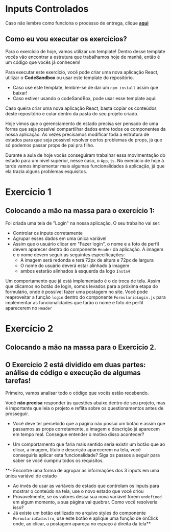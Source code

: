# Inputs Controlados

Caso não lembre como funciona o processo de entrega, clique [**aqui**](https://github.com/labenuexercicios/instrucoes-entrega)


## Como eu vou executar os exercícios?
Para o exercício de hoje, vamos utilizar um template! Dentro desse template vocês vão encontrar a estrutura que trabalhamos hoje de manhã, então é um código que vocês já conhecem! 


Para executar este exercício, você pode criar uma nova aplicação React, utilizar o **CodeSandbox** ou usar este template do repositório.
- Caso use este template, lembre-se de dar um `npm install` assim que baixar! 
- Caso estiver usando o codeSandBox, pode usar esse template aqui: 

Caso queira criar uma nova aplicação React, basta copiar os conteúdos deste repositório e colar dentro da pasta do seu projeto criado.

Hoje vimos que o gerenciamento de estado precisa ser pensado de uma forma que seja possível compartilhar dados entre todos os componentes da nossa aplicação. Às vezes precisamos modificar toda a estrutura de estados para que seja possível resolver certos problemas de props, já que só podemos passar props de pai pra filho.

Durante a aula de hoje vocês conseguiram trabalhar essa movimentação do estado para um nível superior, nesse caso, o `App,js`. No exercício de hoje à tarde vamos implementar mais algumas funcionalidades à aplicação, já que ela trazia alguns problemas esquisitos.

# Exercício 1

## Colocando a mão na massa para o exercício 1: 

Foi criada uma tela de "Login" na nossa aplicação. O seu trabalho vai ser:

- Controlar os inputs corretamente
- Agrupar esses dados em uma única variável
- Assim que o usuário clicar em "Fazer login", o nome e a foto de perfil devem aparecer dentro do componente `Header` da aplicação. A imagem e o nome devem seguir as seguintes especificações: 
    - A imagem será redonda e terá 72px de altura e 72px de largura
    - O nome do usuário deverá estar alinhado à imagem
    - ambos estarão alinhados à esquerda da logo `Insta4`
    
Um comportamento que já está implementado é o de troca de tela. Assim que clicamos no botão de login, somos levados para a próxima etapa do formulário, onde é possível fazer uma postagem no site.
Você pode reaproveitar a função `login` dentro do componente `FormularioLogin.js` para implementar as funcionalidades que farão o nome e foto de perfil aparecerem no `Header` 


# Exercício 2
## Colocando a mão na massa para o Exercício 2.

## O Exercício 2 está dividido em duas partes: análise de código e execução de algumas tarefas!

Primeiro, vamos analisar todo o código que vocês estão recebendo.

Você **não precisa** responder às questões abaixo dentro de seu projeto, mas é importante que leia o projeto e reflita sobre os questionamentos antes de prosseguir.

- Você deve ter percebido que a página não possui um botão e assim que passamos as props corretamente, a imagem e descrição já aparecem em tempo real. Consegue entender o motivo disso acontecer?

- Um comportamento que faria mais sentido seria existir um botão que ao clicar, a imagem, título e descrição aparecerem na tela, você conseguiria aplicar esta funcionalidade? Siga os passos a seguir para saber se você cumpriu todos os requisitos.


**- Encontre uma forma de agrupar as informações dos 3 inputs em uma única variável de estado
- Ao invés de usar as variáveis de estado que controlam os inputs para mostrar o conteúdo na tela, use o novo estado que você criou
- Provavelmente, se os valores dessa sua nova variável forem `undefined` em algum momento, a sua página vai quebrar. Como você resolveria isso?
- Já existe um botão estilizado no arquivo styles do componente `FormularioCadastro`, use este botão e aplique uma função de onClick onde, ao clicar, a postagem apareça no espaço à direita da tela**

